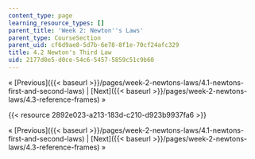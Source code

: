 ```yaml
---
content_type: page
learning_resource_types: []
parent_title: 'Week 2: Newton''s Laws'
parent_type: CourseSection
parent_uid: cf6d9ae8-5d7b-6e78-8f1e-70cf24afc329
title: 4.2 Newton's Third Law
uid: 2177d0e5-d0ce-54c6-5457-5859c51c9b60
---
```


« [Previous]({{< baseurl >}}/pages/week-2-newtons-laws/4.1-newtons-first-and-second-laws) | [Next]({{< baseurl >}}/pages/week-2-newtons-laws/4.3-reference-frames) »

{{< resource 2892e023-a213-183d-c210-d923b9937fa6 >}}

« [Previous]({{< baseurl >}}/pages/week-2-newtons-laws/4.1-newtons-first-and-second-laws) | [Next]({{< baseurl >}}/pages/week-2-newtons-laws/4.3-reference-frames) »